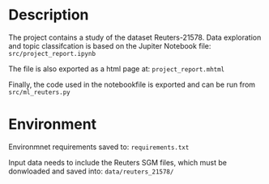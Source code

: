 # Description

The project contains a study of the dataset Reuters-21578. Data exploration and topic classifcation is based on the Jupiter Notebook file: 
`src/project_report.ipynb` 

The file is also exported as a html page at: 
`project_report.mhtml` 

Finally, the code used in the notebookfile is exported and can be run from 
`src/ml_reuters.py`

# Environment 

Environmnet requirements saved to: 
`requirements.txt`

Input data needs to include the Reuters  SGM files, which must be donwloaded and saved into: 
`data/reuters_21578/`
